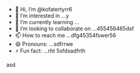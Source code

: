 - 👋 Hi, I’m @kofatertyrr6
- 👀 I’m interested in ...y
- 🌱 I’m currently learning ...
- 💞️ I’m looking to collaborate on ...455456465dsf
- 📫 How to reach me ...dfg45354fswer56
- 😄 Pronouns: ...sdfrrwe
- ⚡ Fun fact: ...rht
5sfdsadfrth
<!---cbm
kofatertyrr/kofatertyrr is a ✨ special ✨ repository because its `README.md` (this file) appears on your GitHub profile.
You can click the Preview link to take a look at your changes.e2
--->
asd
